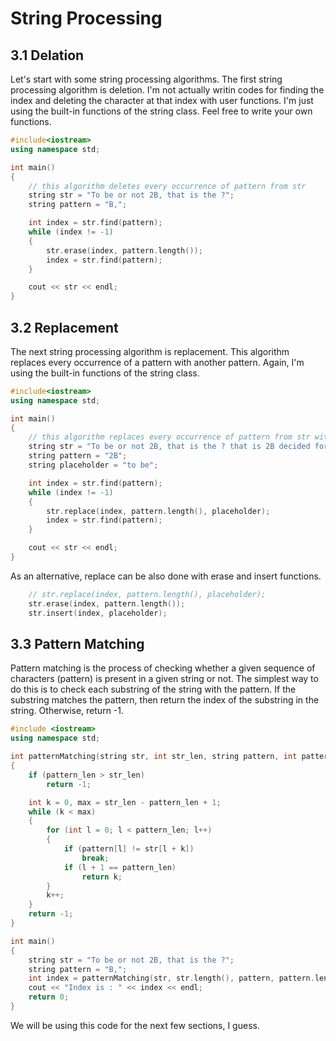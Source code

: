 # String Processing

## 3.1 Delation

Let's start with some string processing algorithms. The first string processing algorithm is deletion. I'm not actually writin codes for finding the index and deleting the character at that index with user functions. I'm just using the built-in functions of the string class. Feel free to write your own functions.

```cpp
#include<iostream>
using namespace std;

int main()
{
    // this algorithm deletes every occurrence of pattern from str
    string str = "To be or not 2B, that is the ?";
    string pattern = "B,";

    int index = str.find(pattern);
    while (index != -1)
    {
        str.erase(index, pattern.length());
        index = str.find(pattern);
    }

    cout << str << endl;    
}
```

## 3.2 Replacement

The next string processing algorithm is replacement. This algorithm replaces every occurrence of a pattern with another pattern. Again, I'm using the built-in functions of the string class.

```cpp
#include<iostream>
using namespace std;

int main()
{
    // this algorithm replaces every occurrence of pattern from str with placeholder
    string str = "To be or not 2B, that is the ? that is 2B decided for future!";
    string pattern = "2B";
    string placeholder = "to be";

    int index = str.find(pattern);
    while (index != -1)
    {
        str.replace(index, pattern.length(), placeholder);
        index = str.find(pattern);
    }

    cout << str << endl;    
}
```

As an alternative, replace can be also done with erase and insert functions.

```cpp
    // str.replace(index, pattern.length(), placeholder);
    str.erase(index, pattern.length());
    str.insert(index, placeholder);
```

## 3.3 Pattern Matching

Pattern matching is the process of checking whether a given sequence of characters (pattern) is present in a given string or not. The simplest way to do this is to check each substring of the string with the pattern. If the substring matches the pattern, then return the index of the substring in the string. Otherwise, return -1.

```cpp
#include <iostream>
using namespace std;

int patternMatching(string str, int str_len, string pattern, int pattern_len)
{
    if (pattern_len > str_len)
        return -1;

    int k = 0, max = str_len - pattern_len + 1;
    while (k < max)
    {
        for (int l = 0; l < pattern_len; l++)
        {
            if (pattern[l] != str[l + k])
                break;
            if (l + 1 == pattern_len)
                return k;
        }
        k++;
    }
    return -1;
}

int main()
{
    string str = "To be or not 2B, that is the ?";
    string pattern = "B,";
    int index = patternMatching(str, str.length(), pattern, pattern.length());
    cout << "Index is : " << index << endl;
    return 0;
}
```

We will be using this code for the next few sections, I guess.
